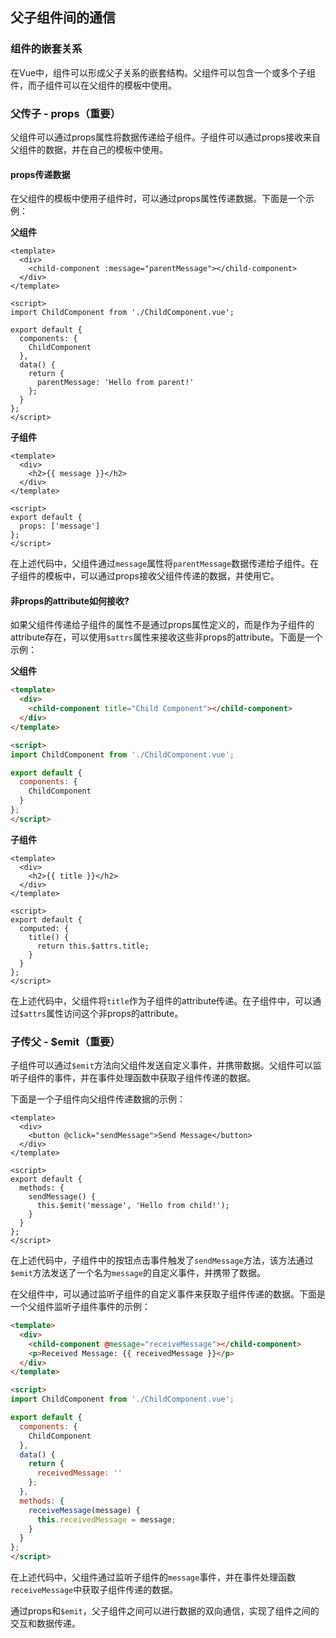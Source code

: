 ## 父子组件间的通信

### 组件的嵌套关系

在Vue中，组件可以形成父子关系的嵌套结构。父组件可以包含一个或多个子组件，而子组件可以在父组件的模板中使用。

### 父传子 - props（重要）

父组件可以通过props属性将数据传递给子组件。子组件可以通过props接收来自父组件的数据，并在自己的模板中使用。

#### props传递数据

在父组件的模板中使用子组件时，可以通过props属性传递数据。下面是一个示例：

**父组件**

```vue
<template>
  <div>
    <child-component :message="parentMessage"></child-component>
  </div>
</template>

<script>
import ChildComponent from './ChildComponent.vue';

export default {
  components: {
    ChildComponent
  },
  data() {
    return {
      parentMessage: 'Hello from parent!'
    };
  }
};
</script>
```

**子组件**

```vue
<template>
  <div>
    <h2>{{ message }}</h2>
  </div>
</template>

<script>
export default {
  props: ['message']
};
</script>

```
在上述代码中，父组件通过`message`属性将`parentMessage`数据传递给子组件。在子组件的模板中，可以通过props接收父组件传递的数据，并使用它。

#### 非props的attribute如何接收?

如果父组件传递给子组件的属性不是通过props属性定义的，而是作为子组件的attribute存在，可以使用`$attrs`属性来接收这些非props的attribute。下面是一个示例：

**父组件**

```html
<template>
  <div>
    <child-component title="Child Component"></child-component>
  </div>
</template>

<script>
import ChildComponent from './ChildComponent.vue';

export default {
  components: {
    ChildComponent
  }
};
</script>
```

**子组件**

```vue
<template>
  <div>
    <h2>{{ title }}</h2>
  </div>
</template>

<script>
export default {
  computed: {
    title() {
      return this.$attrs.title;
    }
  }
};
</script>

```

在上述代码中，父组件将`title`作为子组件的attribute传递。在子组件中，可以通过`$attrs`属性访问这个非props的attribute。

### 子传父 - $emit（重要）

子组件可以通过`$emit`方法向父组件发送自定义事件，并携带数据。父组件可以监听子组件的事件，并在事件处理函数中获取子组件传递的数据。

下面是一个子组件向父组件传递数据的示例：

```vue
<template>
  <div>
    <button @click="sendMessage">Send Message</button>
  </div>
</template>

<script>
export default {
  methods: {
    sendMessage() {
      this.$emit('message', 'Hello from child!');
    }
  }
};
</script>
```

在上述代码中，子组件中的按钮点击事件触发了`sendMessage`方法，该方法通过`$emit`方法发送了一个名为`message`的自定义事件，并携带了数据。

在父组件中，可以通过监听子组件的自定义事件来获取子组件传递的数据。下面是一个父组件监听子组件事件的示例：

```html
<template>
  <div>
    <child-component @message="receiveMessage"></child-component>
    <p>Received Message: {{ receivedMessage }}</p>
  </div>
</template>

<script>
import ChildComponent from './ChildComponent.vue';

export default {
  components: {
    ChildComponent
  },
  data() {
    return {
      receivedMessage: ''
    };
  },
  methods: {
    receiveMessage(message) {
      this.receivedMessage = message;
    }
  }
};
</script>
```

在上述代码中，父组件通过监听子组件的`message`事件，并在事件处理函数`receiveMessage`中获取子组件传递的数据。

通过props和`$emit`，父子组件之间可以进行数据的双向通信，实现了组件之间的交互和数据传递。
